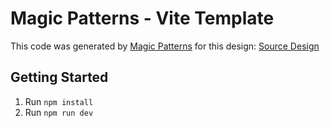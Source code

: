 # Magic Patterns - Vite Template

This code was generated by [Magic Patterns](https://magicpatterns.com) for this design: [Source Design](https://www.magicpatterns.com/c/kvaycykjdgou2hinxqlrgv)

## Getting Started

1. Run `npm install`
2. Run `npm run dev`
